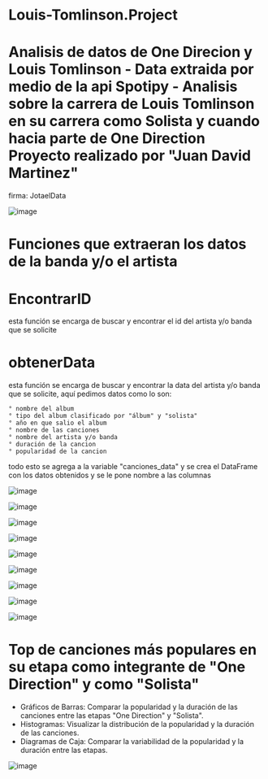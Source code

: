 # Louis-Tomlinson.Project
# Analisis de datos de One Direcion y Louis Tomlinson  - Data extraida por medio de la api Spotipy - Analisis sobre la carrera de Louis Tomlinson en su carrera como Solista y cuando hacia parte de One Direction  Proyecto realizado por "Juan David Martinez"  

firma: JotaelData

![image](https://github.com/jotaeldata/Louis-Tomlinson.Project/assets/174212765/b18013ea-3b1d-4d3a-88d7-c549bed862d2)

# Funciones que extraeran los datos de la banda y/o el artista

# EncontrarID

esta función se encarga de buscar y encontrar el id del artista y/o banda que se solicite

# obtenerData

esta función se encarga de buscar y encontrar la data del artista y/o banda que se solicite, aquí pedimos datos como lo son:

    ° nombre del album
    ° tipo del album clasificado por "álbum" y "solista"
    ° año en que salio el album
    ° nombre de las canciones
    ° nombre del artista y/o banda
    ° duración de la cancion
    ° popularidad de la cancion

todo esto se agrega a la variable "canciones_data" y se crea el DataFrame con los datos obtenidos y se le pone nombre a las columnas

![image](https://github.com/jotaeldata/Louis-Tomlinson.Project/assets/174212765/1cd7dfdd-cad9-43bc-8a82-0e366f444b0f)

![image](https://github.com/jotaeldata/Louis-Tomlinson.Project/assets/174212765/46353d4a-cee2-41c0-81d9-b4cb4f11b1a6)

![image](https://github.com/jotaeldata/Louis-Tomlinson.Project/assets/174212765/bf58dd92-6a6b-4fd2-8649-a819f8e0de04)

![image](https://github.com/jotaeldata/Louis-Tomlinson.Project/assets/174212765/bd00907d-fb8e-45a3-838b-753636aef02c)

![image](https://github.com/jotaeldata/Louis-Tomlinson.Project/assets/174212765/5b547ac9-e25d-4f84-aed6-f7fef34ce4ae)

![image](https://github.com/jotaeldata/Louis-Tomlinson.Project/assets/174212765/ed577c40-0ec6-41b1-a03a-760578707f48)

![image](https://github.com/jotaeldata/Louis-Tomlinson.Project/assets/174212765/190f2429-9797-423d-82b4-d59ccb39a9ad)

![image](https://github.com/jotaeldata/Louis-Tomlinson.Project/assets/174212765/8f8d4326-19e4-4d03-b79f-e02a24d4e27d)

![image](https://github.com/jotaeldata/Louis-Tomlinson.Project/assets/174212765/fbba2395-35c3-4dd6-9fcc-ebae46776069)

# Top de canciones más populares en su etapa como integrante de "One Direction" y como "Solista"

- Gráficos de Barras: Comparar la popularidad y la duración de las canciones entre las etapas "One Direction" y "Solista".
- Histogramas: Visualizar la distribución de la popularidad y la duración de las canciones.
- Diagramas de Caja: Comparar la variabilidad de la popularidad y la duración entre las etapas.

![image](https://github.com/jotaeldata/Louis-Tomlinson.Project/assets/174212765/d92822e5-aee6-4dd9-bbd3-bd7cd120a7b6)



